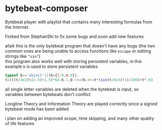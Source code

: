 # bytebeat-composer
Bytebeat player with playlist that contains many interesting formulas from the Internet.

Forked from StephanShi to fix some bugs and soon add new features

afaik this is the only bytebeat program that doesn't have any bugs (the two common ones are being unable to access functions like `escape` or editing strings like `"sin"`)  
this program also works well with storing persistent variables, in this example `b` is used to store persistent variables
```js
typeof b=='object'||(b={l:0,m:0}),
t=(((t/4e2)%1>.5)+1.5)*64-b.l,b.l+=(b.m+=t*(sin(t/6e3)+1)/200)+t*.03
```
all single letter variables are deleted when the bytebeat is input, so variables between bytebeats don't conflict

Longline Theory and Information Theory are played correctly since a signed bytebeat mode has been added

i plan on adding an improved scope, time skipping, and many other quality of life features
